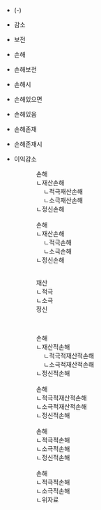 - (-)
- 감소
- 보전
- 손해
- 손해보전
- 손해시
- 손해있으면
- 손해있음
- 손해존재
- 손해존재시
- 이익감소

    <pre>
        손해
        ㄴ재산손해
          ㄴ적극재산손해
          ㄴ소극재산손해
        ㄴ정신손해

        손해
        ㄴ재산손해
          ㄴ적극손해
          ㄴ소극손해
        ㄴ정신손해

        
        재산
        ㄴ적극
        ㄴ소극
        정신
        
    </pre>
    <pre>
        손해
        ㄴ재산적손해
          ㄴ적극적재산적손해
          ㄴ소극적재산적손해
        ㄴ정신적손해

        손해
        ㄴ적극적재산적손해
        ㄴ소극적재산적손해
        ㄴ정신적손해

        손해
        ㄴ적극적손해
        ㄴ소극적손해
        ㄴ정신적손해

        손해
        ㄴ적극적손해
        ㄴ소극적손해
        ㄴ위자료
    </pre>


